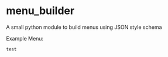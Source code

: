 # menu_builder
A small python module to build menus using JSON style schema

Example Menu:
```
test
```
